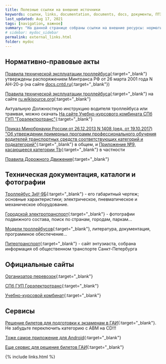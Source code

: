 ```yaml
---
title: Полезные ссылки на внешние источники
keywords: ссылки, links, documentation, documents, docs, документы, ПТЭ, должностная инструкция, инструкция, Внешние ссылки, внешние ссылки
last_updated: Aug 17, 2021
tags: [navigation, важное]
summary: "На данной странице собраны ссылки на внешние ресурсы: нормативно-правовые акты, полезная информация по техническому устройству троллейбуса и прочие полезные материалы"
# sidebar: mydoc_sidebar
permalink: external_links.html
folder: mydoc
---
```


## Нормативно-правовые акты

[Правила технической эксплуатации троллейбуса](https://docs.cntd.ru/document/420207292/titles/17829FP){:target="_blank"} утверждены распоряжением Минтранса РФ от 26 марта 2001 года N АН-20-р (на сайте [docs.cntd.ru](https://docs.cntd.ru/){:target="_blank"})

[Правила технической эксплуатации троллейбуса](https://ru.wikisource.org/wiki/%D0%9F%D1%80%D0%B0%D0%B2%D0%B8%D0%BB%D0%B0_%D1%82%D0%B5%D1%85%D0%BD%D0%B8%D1%87%D0%B5%D1%81%D0%BA%D0%BE%D0%B9_%D1%8D%D0%BA%D1%81%D0%BF%D0%BB%D1%83%D0%B0%D1%82%D0%B0%D1%86%D0%B8%D0%B8_%D1%82%D1%80%D0%BE%D0%BB%D0%BB%D0%B5%D0%B9%D0%B1%D1%83%D1%81%D0%B0){:target="_blank"} на сайте [ru.wikisource.org](https://ru.wikisource.org/wiki/%D0%97%D0%B0%D0%B3%D0%BB%D0%B0%D0%B2%D0%BD%D0%B0%D1%8F_%D1%81%D1%82%D1%80%D0%B0%D0%BD%D0%B8%D1%86%D0%B0){:target="_blank"}

Актуальную Должностную инструкцию водителя троллейбуса или трамвая, можно скачать [На сайте Учебно-курсового комбината СПб ГУП "Горэлектротранс"](https://getukk.ru/documentation/){:target="_blank"}

[Приказ Минобрнауки России от 26.12.2013 N 1408 (ред. от 19.10.2017) "Об утверждении примерных программ профессионального обучения водителей транспортных средств соответствующих категорий и подкатегорий"](http://www.consultant.ru/document/cons_doc_LAW_165639/){:target="_blank"} в общем, и [Приложение №9, касающееся категории Tb](http://www.consultant.ru/document/cons_doc_LAW_165639/d4174547cffaa9c1dd29457db042f76079411ef4/#dst106331){:target="_blank"} в частности

[Правила Дорожного Движения](http://www.consultant.ru/document/cons_doc_LAW_2709/){:target="_blank"}

## Техническая документация, каталоги и фотографии

[Троллейбус ЗиУ-9Б](https://eltroll.ru/troll_ziu9.php){:target="_blank"} - его габаритный чертеж; основные характеристики; электрическое, пневматическое и механическое оборудование.

[Городской электротранспорт](https://transphoto.org/){:target="_blank"} - фотографии подвижного состава, поиск по странам, городам, паркам...

[Модели троллейбусов](https://eltroll2.ru/Troll.php){:target="_blank"}, литература, документация, программное обеспечение...

[Питертранспорт](https://pitertransport.com/){:target="_blank"} - сайт энтузиаста, собрана информация об общественном транспорте Санкт-Петербурга

## Официальные сайты

[Организатор перевозок](http://orgp.spb.ru/){:target="_blank"}

[СПб ГУП Горэлектротранс](https://electrotrans.spb.ru/){:target="_blank"}

[Учебно-курсовой комбинат](https://getukk.ru/){:target="_blank"}

## Сервисы

[Решение билетов для подготовки к экзаменам в ГАИ](http://www.pdd24.com/pdd-onlain){:target="_blank"}. Не забудьте переключить категорию с ABM на CD!!!

[Тоже самое приложение для Android](https://play.google.com/store/apps/details?id=jabi.pdd2&hl=ru&gl=US){:target="_blank"}

[Еще сервис для решение билетов ГАИ](https://avto-russia.ru/pdd_cdc1d1/ekzamen-pdd.html){:target="_blank"}


{% include links.html %}
